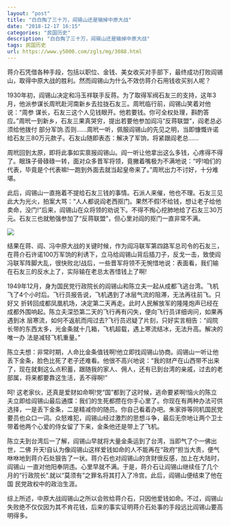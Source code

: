```yaml
---
layout: "post"
title: "白白掏了三十万，阎锡山还是输掉中原大战"
date: "2018-12-17 16:15"
categories: "民国历史"
description: "白白掏了三十万，阎锡山还是输掉中原大战"
tags: 民国历史
url: https://www.y5000.com/zgls/mg/3088.html
---
```






蒋介石凭借各种手段，包括以职位、金钱、美女收买对手部下，最终成功打败阎锡山，取得中原大战的胜利。然而阎锡山为什么不效仿蒋介石用钱收买别人呢？

1930年初，阎锡山决定和冯玉祥联手反蒋。为了取得军阀石友三的支持，这年3月，他派参谋长周玳赴河南新乡去拉拢石友三。周玳临行前，阎锡山笑着对他说：“周参
谋长，石友三这个人见钱眼开。他若要钱。你可全权处理，斟酌答应。”周玳一到新乡，石友三果真哭穷，提出若要他参加阎冯“反蒋联盟”，阎老总必须给他拨付
部分军饷.否则……周玳一听，佩服阎锡山的先见之明，当即慷慨许诺给石友三80万元款子。石友山随即表态：解决了军饷，将紧跟阎老总……

周玳回到太原，即将此事如实禀报阎锡山。阎一听让他拿出这么多钱，心疼得不得了。眼珠子骨碌碌一转，面对众多晋军将领，竟撇着嘴极为不满地说：“哼!咱们的代表，毕竟是个代表嘛!一跑到外面去就当起皇帝来了。”周玳出力不讨好，十分难堪。

此后，阎锡山一直拖着不提给石友三钱的事情。石派人来催，他也不理。石友三见此大为光火，拍案大骂：“人人都说阎老西抠门。果然不假!不给钱，想让老子给他
卖命，没门!”后来，阎锡山在众将领的劝说下。不得不掏心挖肺地给了石友三30万元。石友三也就勉强参加了“反蒋联盟”，但心里对阎的抠门一直非常不满。

![](https://img.y5000.com/uploads/allimg/160906/5-160Z611555R92.jpg)

结果在蒋、阎、冯中原大战的关键时候，作为阎冯联军第四路军总司令的石友三，在蒋介石许诺100万军饷的利诱下，立马给阎锡山背后插刀子，反戈一击，致使阎冯联军阵脚大乱，很快败北!战后，一些晋军将领不无惋惜地说：表面看，我们输在石友三的反水上了，实际输在老总太吝惜钱上了啊!

1949年12月，身为国民党行政院长的阎锡山和陈立夫一起从成都飞逃台湾。飞机飞了4个小时后。飞行员报告说，飞机遇到了冰层气流的阻滞，无法再往前飞。只好又
折转回成都凤凰机场，决定第二天再走。此时人民解放军的隆隆炮声已经在成都外围响起。陈立夫深恐第二天的飞行再有闪失，便向飞行员详细询问，如果再遇到冰
层寒流，如何不返航而闯过去?飞行员迟疑了片刻，只好实言相告：“阎院长带的东西太多，光金条就十几箱，飞机超载，遇上寒流结冰，无法升高。解决的唯一办
法是减轻飞机重量。”

陈立夫想：非常时期，人命比金条值钱啊!他立即找阎锡山协商。阎锡山一听让他丢下金条，脸色比死了老子还难看。他很不高兴地说：“我的财产在山西带不出来了，现在就剩这么点积蓄，跟随我的家人、佣人，还有已到台湾的亲戚，过去的老部属，将来都要靠这生活，丢不得啊!”

呵! 这老家伙，还真是爱财如命啊!党“国”都到了这时候，逃命要紧啊!恼火的陈立夫立即给阎锡山最后通牒：我们的生死都攒在你手心里了。你现在有两种办法可供
选择，一是丢下金条，二是精减你的随员。你自己看着办吧。朱家骅等同机国民党要员也众口一词。众怒难犯，阎锡山经过激烈的思想斗争，最后无奈地让两个卫士
带着他两个心爱的侍女留了下来，金条他还是带上了飞机。

陈立夫到台湾后一了解，阎锡山早就将大量金条运到了台湾，当即气了个一佛出世，二佛
升天!自认为像阎锡山这样爱钱如命的人不能再在“政府”担当大责，便气咻咻地到蒋介石处狠告了一状。蒋介石也对阎锡山的贪财很反感，加上在大陆时，阎锡山
一直对他阳奉阴违。心里早就不满。于是，蒋介石让阎锡山继续任了几个月的“行政院长”.就以“莫须有”之罪名将其打入了冷宫。此后，阎锡山便结束了他在国
民党政权中的政治生涯。

综上所述，中原大战阎锡山之所以会败给蒋介石，只因他爱钱如命。不过，阎锡山失败绝不仅仅因为其不肯花钱，后来的事实证明蒋介石处事的手段远比阎锡山要高明得多。
